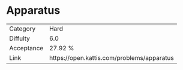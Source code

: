 # Apparatus

<table>
    <tr>
        <td>Category</td>
        <td>Hard</td>
    </tr>
    <tr>
        <td>Diffulty</td>
        <td>6.0</td>
    </tr>
    <tr>
        <td>Acceptance</td>
        <td>27.92 %</td>
    </tr>
    <tr>
        <td>Link</td>
        <td>https://open.kattis.com/problems/apparatus</td>
    </tr>
</table>